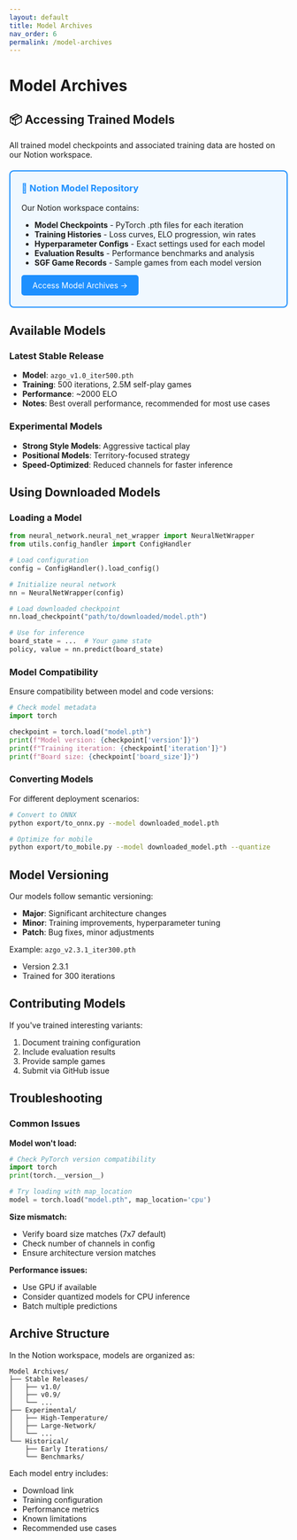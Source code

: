 ```yaml
---
layout: default
title: Model Archives
nav_order: 6
permalink: /model-archives
---
```


# Model Archives

## 📦 Accessing Trained Models

All trained model checkpoints and associated training data are hosted on our Notion workspace.

<div style="background-color: #f0f8ff; border: 2px solid #1e90ff; border-radius: 8px; padding: 20px; margin: 20px 0;">
  <h3 style="margin-top: 0; color: #1e90ff;">🔗 Notion Model Repository</h3>
  <p>Our Notion workspace contains:</p>
  <ul>
    <li><strong>Model Checkpoints</strong> - PyTorch .pth files for each iteration</li>
    <li><strong>Training Histories</strong> - Loss curves, ELO progression, win rates</li>
    <li><strong>Hyperparameter Configs</strong> - Exact settings used for each model</li>
    <li><strong>Evaluation Results</strong> - Performance benchmarks and analysis</li>
    <li><strong>SGF Game Records</strong> - Sample games from each model version</li>
  </ul>
  <a href="https://harrisonleath.notion.site/ML-TCU-d58eaa8cde34425fae64342f42cc8f67" target="_blank" style="background-color: #1e90ff; color: white; padding: 10px 20px; text-decoration: none; border-radius: 5px; display: inline-block;">Access Model Archives →</a>
</div>

## Available Models

### Latest Stable Release
- **Model**: `azgo_v1.0_iter500.pth`
- **Training**: 500 iterations, 2.5M self-play games
- **Performance**: ~2000 ELO
- **Notes**: Best overall performance, recommended for most use cases

### Experimental Models
- **Strong Style Models**: Aggressive tactical play
- **Positional Models**: Territory-focused strategy
- **Speed-Optimized**: Reduced channels for faster inference

## Using Downloaded Models

### Loading a Model

```python
from neural_network.neural_net_wrapper import NeuralNetWrapper
from utils.config_handler import ConfigHandler

# Load configuration
config = ConfigHandler().load_config()

# Initialize neural network
nn = NeuralNetWrapper(config)

# Load downloaded checkpoint
nn.load_checkpoint("path/to/downloaded/model.pth")

# Use for inference
board_state = ...  # Your game state
policy, value = nn.predict(board_state)
```

### Model Compatibility

Ensure compatibility between model and code versions:

```python
# Check model metadata
import torch

checkpoint = torch.load("model.pth")
print(f"Model version: {checkpoint['version']}")
print(f"Training iteration: {checkpoint['iteration']}")
print(f"Board size: {checkpoint['board_size']}")
```

### Converting Models

For different deployment scenarios:

```bash
# Convert to ONNX
python export/to_onnx.py --model downloaded_model.pth

# Optimize for mobile
python export/to_mobile.py --model downloaded_model.pth --quantize
```

## Model Versioning

Our models follow semantic versioning:
- **Major**: Significant architecture changes
- **Minor**: Training improvements, hyperparameter tuning
- **Patch**: Bug fixes, minor adjustments

Example: `azgo_v2.3.1_iter300.pth`
- Version 2.3.1
- Trained for 300 iterations

## Contributing Models

If you've trained interesting variants:
1. Document training configuration
2. Include evaluation results
3. Provide sample games
4. Submit via GitHub issue

## Troubleshooting

### Common Issues

**Model won't load:**
```python
# Check PyTorch version compatibility
import torch
print(torch.__version__)

# Try loading with map_location
model = torch.load("model.pth", map_location='cpu')
```

**Size mismatch:**
- Verify board size matches (7x7 default)
- Check number of channels in config
- Ensure architecture version matches

**Performance issues:**
- Use GPU if available
- Consider quantized models for CPU inference
- Batch multiple predictions

## Archive Structure

In the Notion workspace, models are organized as:
```
Model Archives/
├── Stable Releases/
│   ├── v1.0/
│   ├── v0.9/
│   └── ...
├── Experimental/
│   ├── High-Temperature/
│   ├── Large-Network/
│   └── ...
└── Historical/
    ├── Early Iterations/
    └── Benchmarks/
```

Each model entry includes:
- Download link
- Training configuration
- Performance metrics
- Known limitations
- Recommended use cases